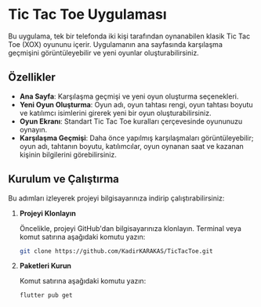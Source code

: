 # Tic Tac Toe Uygulaması

Bu uygulama, tek bir telefonda iki kişi tarafından oynanabilen klasik Tic Tac Toe (XOX) oyununu içerir. Uygulamanın ana sayfasında karşılaşma geçmişini görüntüleyebilir ve yeni oyunlar oluşturabilirsiniz.

## Özellikler

- **Ana Sayfa**: Karşılaşma geçmişi ve yeni oyun oluşturma seçenekleri.
- **Yeni Oyun Oluşturma**: Oyun adı, oyun tahtası rengi, oyun tahtası boyutu ve katılımcı isimlerini girerek yeni bir oyun oluşturabilirsiniz.
- **Oyun Ekranı**: Standart Tic Tac Toe kuralları çerçevesinde oyununuzu oynayın.
- **Karşılaşma Geçmişi**: Daha önce yapılmış karşılaşmaları görüntüleyebilir; oyun adı, tahtanın boyutu, katılımcılar, oyun oynanan saat ve kazanan kişinin bilgilerini görebilirsiniz.

## Kurulum ve Çalıştırma

Bu adımları izleyerek projeyi bilgisayarınıza indirip çalıştırabilirsiniz:

1. **Projeyi Klonlayın**

   Öncelikle, projeyi GitHub'dan bilgisayarınıza klonlayın. Terminal veya komut satırına aşağıdaki komutu yazın:

   ```bash
   git clone https://github.com/KadirKARAKAS/TicTacToe.git

2. **Paketleri Kurun**

   Komut satırına aşağıdaki komutu yazın:

   ```bash
   flutter pub get

